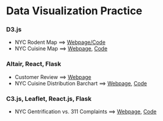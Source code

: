 # Data Visualization Practice

### D3.js
* NYC Rodent Map ==> [Webpage/Code](https://bl.ocks.org/lingyielia/afab4a47f4ab8e2891dd999f55f8a912)
* NYC Cuisine Map ==> [Webpage](https://bl.ocks.org/lingyielia/raw/ea6ad33ef89176dc9566eac049975ae5/), [Code](https://gist.github.com/lingyielia/ea6ad33ef89176dc9566eac049975ae5)

### Altair, React, Flask
* Customer Review ==> [Webpage](http://eliaelia.pythonanywhere.com/)
* NYC Cuisine Distribution Barchart ==> [Webpage](http://lingyielia01.pythonanywhere.com/), [Code](https://github.com/lingyielia/D3-visual/tree/master/CuisinebyZip)

### C3.js, Leaflet, React.js, Flask
* NYC Gentrification vs. 311 Complaints ==> [Webpage](https://gentrification311.herokuapp.com/), [Code](https://github.com/YukunVVan/DataViz-Project)
